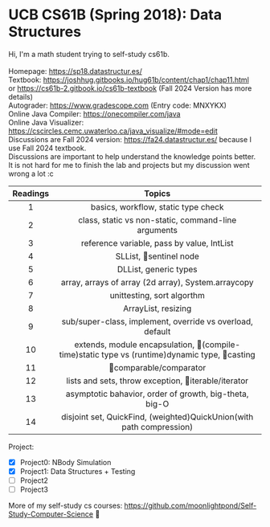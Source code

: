 # UCB CS61B (Spring 2018): Data Structures
Hi, I'm a math student trying to self-study cs61b. \
\
Homepage: https://sp18.datastructur.es/ \
Textbook: https://joshhug.gitbooks.io/hug61b/content/chap1/chap11.html \
or https://cs61b-2.gitbook.io/cs61b-textbook (Fall 2024 Version has more details)  \
Autograder: https://www.gradescope.com (Entry code: MNXYKX)  \
Online Java Compiler: https://onecompiler.com/java   \
Online Java Visualizer: https://cscircles.cemc.uwaterloo.ca/java_visualize/#mode=edit    \
Discussions are Fall 2024 version: https://fa24.datastructur.es/  because I use Fall 2024 textbook.     \
Discussions are important to help understand the knowledge points better. It is not hard for me to finish the lab and projects but my discussion went wrong a lot :c

| Readings | Topics |
| :------: | :----: |
| 1 | basics, workflow, static type check |
| 2 | class, static vs non-static, command-line arguments |
| 3 | reference variable, pass by value, IntList |
| 4 | SLList, :candy:sentinel node |
| 5 | DLList, generic types |
| 6 | array, arrays of array (2d array), System.arraycopy |
| 7 | unittesting, sort algorthm |
| 8 | ArrayList, resizing |
| 9 | sub/super-class, implement, override vs overload, default |
| 10 | extends, module encapsulation, :candy:(compile-time)static type vs (runtime)dynamic type, :candy:casting |
| 11 | :candy:comparable/comparator |
| 12 | lists and sets, throw exception, :candy:iterable/iterator |
| 13 | asymptotic bahavior, order of growth, big-theta, big-O |
| 14 | disjoint set, QuickFind, (weighted)QuickUnion(with path compression) |


Project:
- [x] Project0: NBody Simulation
- [x] Project1: Data Structures + Testing
- [ ] Project2
- [ ] Project3
 
More of my self-study cs courses: https://github.com/moonlightpond/Self-Study-Computer-Science :candy:
